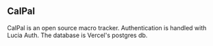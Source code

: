 ## CalPal
CalPal is an open source macro tracker.
Authentication is handled with Lucia Auth.
The database is Vercel's postgres db.
